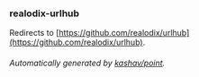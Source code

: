 ### realodix-urlhub

Redirects to [https://github.com/realodix/urlhub](https://github.com/realodix/urlhub).

###### Automatically generated by [kashav/point](https://github.com/kashav/point).
